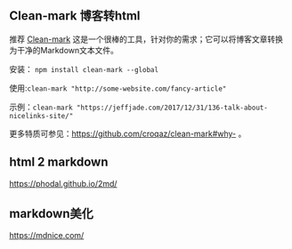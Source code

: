 
## Clean-mark 博客转html

推荐 [Clean-mark](https://link.zhihu.com/?target=https%3A//github.com/croqaz/clean-mark) 这是一个很棒的工具，针对你的需求；它可以将博客文章转换为干净的Markdown文本文件。

安装： `npm install clean-mark --global`

使用:`clean-mark "http://some-website.com/fancy-article"`

示例：`clean-mark "https://jeffjade.com/2017/12/31/136-talk-about-nicelinks-site/"`

更多特质可参见：https://github.com/croqaz/clean-mark#why- 。


## html 2 markdown


https://phodal.github.io/2md/


## markdown美化

https://mdnice.com/